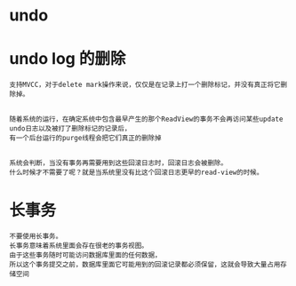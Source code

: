 
# undo 



# undo log 的删除


    支持MVCC，对于delete mark操作来说，仅仅是在记录上打一个删除标记，并没有真正将它删除掉。


    随着系统的运行，在确定系统中包含最早产生的那个ReadView的事务不会再访问某些update undo日志以及被打了删除标记的记录后，
    有一个后台运行的purge线程会把它们真正的删除掉
    
    
    系统会判断，当没有事务再需要用到这些回滚日志时，回滚日志会被删除。
    什么时候才不需要了呢？就是当系统里没有比这个回滚日志更早的read-view的时候。


# 长事务

    不要使用长事务。
    长事务意味着系统里面会存在很老的事务视图。
    由于这些事务随时可能访问数据库里面的任何数据，
    所以这个事务提交之前，数据库里面它可能用到的回滚记录都必须保留，这就会导致大量占用存储空间

